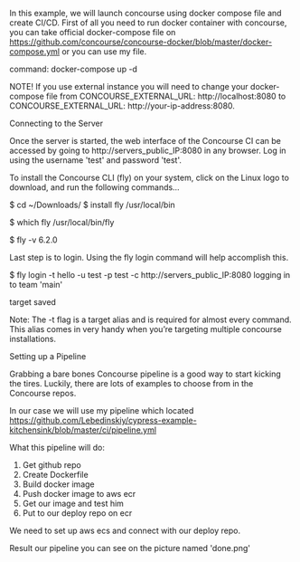 In this example, we will launch concourse using docker compose file and create CI/CD.
First of all you need to run docker container with concourse, you can take official docker-compose file on https://github.com/concourse/concourse-docker/blob/master/docker-compose.yml 
or you can use my file.


command:  docker-compose up -d


NOTE!  If you use external instance you will need to change your docker-compose file from CONCOURSE_EXTERNAL_URL: http://localhost:8080 
to CONCOURSE_EXTERNAL_URL: http://your-ip-address:8080.


Connecting to the Server

Once the server is started, the web interface of the Concourse CI can be accessed by going to http://servers_public_IP:8080 in any browser.
Log in using the username 'test' and password 'test'.

To install the Concourse CLI (fly) on your system, click on the Linux logo to download, and run the following commands…

$ cd ~/Downloads/
$ install fly /usr/local/bin

$ which fly
/usr/local/bin/fly

$ fly -v
6.2.0


Last step is to login. Using the fly login command will help accomplish this.

$ fly login -t hello -u test -p test -c http://servers_public_IP:8080
logging in to team 'main'

target saved

Note: The -t flag is a target alias and is required for almost every command.
This alias comes in very handy when you’re targeting multiple concourse installations.

Setting up a Pipeline

Grabbing a bare bones Concourse pipeline is a good way to start kicking the tires. Luckily, there are lots of examples to choose from in the Concourse repos.

In our case we will use my pipeline which located https://github.com/Lebedinskiy/cypress-example-kitchensink/blob/master/ci/pipeline.yml

What this pipeline will do:

1. Get github repo
2. Create Dockerfile
3. Build docker image
4. Push docker image to aws ecr
5. Get our image and test him
6. Put to our deploy repo on ecr

We need to set up aws ecs and connect with our deploy repo.



Result our pipeline you can see on the picture named 'done.png'